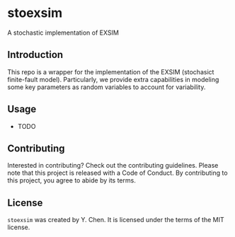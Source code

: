 # stoexsim

A stochastic implementation of EXSIM

## Introduction

This repo is a wrapper for the implementation of the EXSIM (stochasict finite-fault model). Particularly, we provide extra capabilities in modeling some key parameters as random variables to account for variability.

## Usage

- TODO

## Contributing

Interested in contributing? Check out the contributing guidelines. Please note that this project is released with a Code of Conduct. By contributing to this project, you agree to abide by its terms.

## License

`stoexsim` was created by Y. Chen. It is licensed under the terms of the MIT license.



